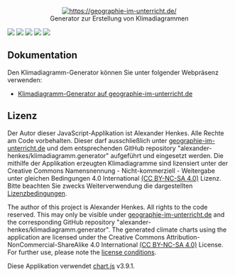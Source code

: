 <p align="center">
  <a href="https://geographie-im-unterricht.de/" target="_blank">
    <img src="https://geographie-im-unterricht.de/images/logo_top.png" alt="https://geographie-im-unterricht.de/"><br/>
  </a>
    Generator zur Erstellung von Klimadiagrammen
</p>
<img src="https://img.shields.io/github/v/release/alexander-henkes/klimadiagramm.generator">
<img src="https://img.shields.io/website?down_color=red&down_message=offline&up_color=green&up_message=online&url=https%3A%2F%2Fgeographie-im-unterricht.de">
<img src="https://img.shields.io/github/release-date/alexander-henkes/klimadiagramm.generator">
<img src="https://img.shields.io/github/languages/code-size/alexander-henkes/klimadiagramm.generator">
<img src="https://img.shields.io/github/issues-raw/alexander-henkes/klimadiagramm.generator">

## Dokumentation
Den Klimadiagramm-Generator können Sie unter folgender Webpräsenz verwenden:
* [Klimadiagramm-Generator auf geographie-im-unterricht.de](https://geographie-im-unterricht.de/klimadiagramm-generator.html)

## Lizenz
Der Autor dieser JavaScript-Applikation ist Alexander Henkes. Alle Rechte am Code vorbehalten. Dieser darf ausschließlich unter [geographie-im-unterricht.de](https://geographie-im-unterricht.de/klimadiagramm-generator.html) und dem entsprechenden GitHub repository "alexander-henkes/klimadiagramm.generator" aufgeführt und eingesetzt werden. Die mithilfe der Applikation erzeugten Klimadiagramme sind lizensiert unter der Creative Commons Namensnennung - Nicht-kommerziell - Weitergabe unter gleichen Bedingungen 4.0 International [(CC BY-NC-SA 4.0)](https://creativecommons.org/licenses/by-nc-sa/4.0/deed.de) Lizenz. Bitte beachten Sie zwecks Weiterverwendung die dargestellten [Lizenzbedingungen](https://geographie-im-unterricht.de/lizenzbedingungen.html).

The author of this project is Alexander Henkes. All rights to the code reserved. This may only be visible under [geographie-im-unterricht.de](https://geographie-im-unterricht.de/klimadiagramm-generator.html) and the corresponding GitHub repository "alexander-henkes/klimadiagramm.generator". The generated climate charts using the application are licensed under the Creative Commons Attribution-NonCommercial-ShareAlike 4.0 International [(CC BY-NC-SA 4.0)](https://creativecommons.org/licenses/by-nc-sa/4.0/) License. For further use, please note the [license conditions](https://geographie-im-unterricht.de/lizenzbedingungen.html).

Diese Applikation verwendet [chart.js](https://github.com/chartjs/Chart.js) v3.9.1.
